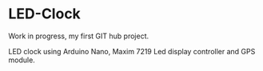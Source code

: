 # LED-Clock
Work in progress, my first GIT hub project.

LED clock using Arduino Nano, Maxim 7219 Led display controller and GPS module.
